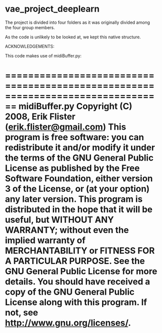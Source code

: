 # vae_project_deeplearn

The project is divided into four folders as it was originally divided among the four group members.

As the code is unlikely to be looked at, we kept this native structure.

ACKNOWLEDGEMENTS:

This code makes use of midiBuffer.py:

================================================================================
	midiBuffer.py
	Copyright (C) 2008, Erik Flister (erik.flister@gmail.com)
    This program is free software: you can redistribute it and/or modify
    it under the terms of the GNU General Public License as published by
    the Free Software Foundation, either version 3 of the License, or
    (at your option) any later version.
    This program is distributed in the hope that it will be useful,
    but WITHOUT ANY WARRANTY; without even the implied warranty of
    MERCHANTABILITY or FITNESS FOR A PARTICULAR PURPOSE.  See the
    GNU General Public License for more details.
    You should have received a copy of the GNU General Public License
    along with this program.  If not, see <http://www.gnu.org/licenses/>.
================================================================================
